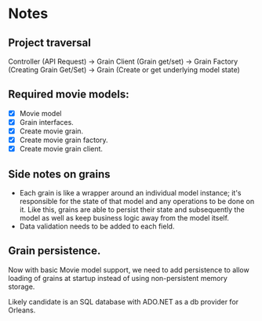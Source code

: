 # Notes

## Project traversal

Controller (API Request) -> Grain Client (Grain get/set) -> Grain Factory (Creating Grain Get/Set) -> Grain (Create or get underlying model state)

## Required movie models:
- [x] Movie model
- [x] Grain interfaces.
- [x] Create movie grain.
- [x] Create movie grain factory.
- [x] Create movie grain client.

## Side notes on grains

* Each grain is like a wrapper around an individual model instance; it's responsible for the state of that model and any operations to be done on it.
  Like this, grains are able to persist their state and subsequently the model as well as keep business logic away from the model itself.
* Data validation needs to be added to each field.

## Grain persistence.

Now with basic Movie model support, we need to add persistence to allow loading of grains at startup instead of using non-persistent memory storage.

Likely candidate is an SQL database with ADO.NET as a db provider for Orleans.
